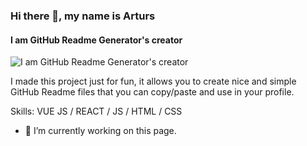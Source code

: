 ### Hi there 👋, my name is Arturs
#### I am GitHub Readme Generator's creator
![I am GitHub Readme Generator's creator](https://oshopriyablog.files.wordpress.com/2023/01/dallc2b7e-2023-01-09-17.54.25-cyberpunk-art-of-a-brown-mother-empowering-her-daughter-1-1.png)

I made this project just for fun, it allows you to create nice and simple GitHub Readme files that you can copy/paste and use in your profile.

Skills: VUE JS / REACT / JS / HTML / CSS

- 🔭 I’m currently working on this page. 






